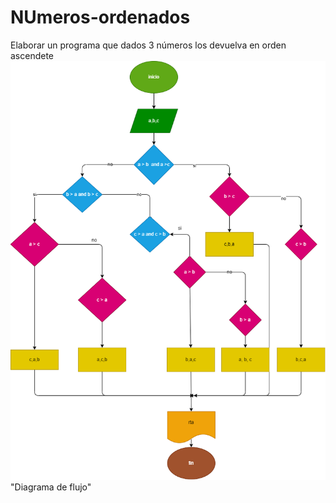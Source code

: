 # NUmeros-ordenados
Elaborar un programa que dados 3 números los devuelva en orden ascendete
![Diagrama de flujo](Ascendente.png) "Diagrama de flujo"
